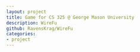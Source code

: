 ```yaml
---
layout: project
title: Game for CS 325 @ George Mason University
description: WireFu
github: RavensKrag/WireFu
categories:
- project
---
```


